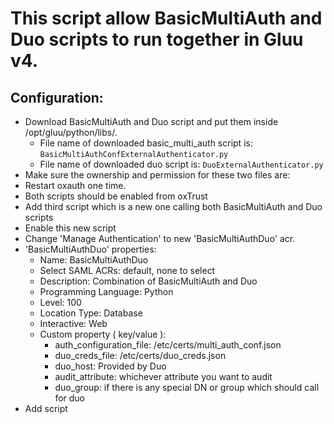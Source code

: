 # This script allow BasicMultiAuth and Duo scripts to run together in Gluu v4. 

## Configuration: 

 - Download BasicMultiAuth and Duo script and put them inside /opt/gluu/python/libs/.
    - File name of downloaded basic_multi_auth script is: `BasicMultiAuthConfExternalAuthenticator.py`
    - File name of downloaded duo script is: `DuoExternalAuthenticator.py`
 - Make sure the ownership and permission for these two files are:
 - Restart oxauth one time.
 - Both scripts should be enabled from oxTrust
 - Add third script which is a new one calling both BasicMultiAuth and Duo scripts
 - Enable this new script
 - Change 'Manage Authentication' to new 'BasicMultiAuthDuo' acr.
 - 'BasicMultiAuthDuo' properties:
    - Name: BasicMultiAuthDuo
    - Select SAML ACRs: default, none to select
    - Description: Combination of BasicMultiAuth and Duo
    - Programming Language: Python
    - Level: 100
    - Location Type: Database
    - Interactive: Web
    - Custom property ( key/value ): 
      - auth_configuration_file: /etc/certs/multi_auth_conf.json
      - duo_creds_file: /etc/certs/duo_creds.json
      - duo_host: Provided by Duo
      - audit_attribute: whichever attribute you want to audit
      - duo_group: if there is any special DN or group which should call for duo
  - Add script

